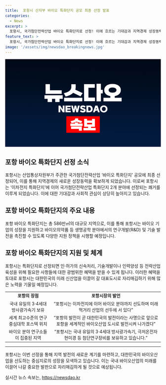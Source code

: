```yaml
---
title:  포항시 산자부 바이오 특화단지 공모 최종 선정 발표
categories:
  - News
excerpt: >
  포항시, 국가첨단전략산업 바이오 특화단지로 선정! 이에 흐르는 기대감과 지역경제 성장동력 확보 기사 작성 중. 지난해 이차전지 특화단지에 이어 두 번째 국가첨단전략산업 특화단지로 선정된 포항시는 그동안의 노력이 득실한 결과를 거두고 있다. 이에 향후 포스텍 의과대학 설립 기대감이 높아지고, 바이오 기업들의 성장을 지원해 나가는 방침이다. 특히 이번 선정은 포항시의 바이오 인프라와 연구 기반을 인정받은 결과로 평가되며, 이에 따른 다양한 혜택을 통해 포항시의 미래 발전이 기대된다.
feature_text: >
  포항시, 국가첨단전략산업 바이오 특화단지로 선정! 이에 흐르는 기대감과 지역경제 성장동력 확보 기사 작성 중. 지난해 이차전지 특화단지에 이어 두 번째 국가첨단전략산업 특화단지로 선정된 포항시는 그동안의 노력이 득실한 결과를 거두고 있다. 이에 향후 포스텍 의과대학 설립 기대감이 높아지고, 바이오 기업들의 성장을 지원해 나가는 방침이다. 특히 이번 선정은 포항시의 바이오 인프라와 연구 기반을 인정받은 결과로 평가되며, 이에 따른 다양한 혜택을 통해 포항시의 미래 발전이 기대된다.
image: '/assets/img/newsdao_breakingnews.jpg'
---
```


<p><img src="/assets/img/newsdao_breakingnews.jpg" alt="pcversion 속보" /></p>

<h2 data-ke-size="size26">포항 바이오 특화단지 선정 소식</h2>

<p data-ke-size="size16">포항시는 산업통상자원부가 주관한 국가첨단전략산업 ‘바이오 특화단지’ 공모에 최종 선정되어, 이를 통해 지역경제의 새로운 성장동력을 확보하게 되었습니다. 이로써 포항시는 ‘이차전지 특화단지’에 이어 국가첨단전략산업 특화단지 2개 분야에 선정되는 쾌거를 이루게 되었습니다. 이에 대한 기대감과 사회적 관심이 상당히 높아지고 있습니다.</p>

<h2 data-ke-size="size26">포항 바이오 특화단지의 주요 내용</h2>

<p data-ke-size="size16">포항 바이오 특화단지는 총 586만㎡의 대규모 지역으로, 이를 통해 포항시는 바이오 기업의 성장을 지원하고 바이오의약품 등 생명공학 분야에서의 연구개발(R&D) 및 기술 발전을 촉진할 수 있도록 다양한 지원 정책을 시행할 예정입니다.</p>

<h2 data-ke-size="size26">포항 바이오 특화단지의 지원 및 체계</h2>

<p data-ke-size="size16">포항시는 특화단지로 선정되면 인·허가의 신속처리, 기술개발이나 인력양성 등 전략산업 육성을 위해 필요한 사항들에 대한 광범위한 혜택을 받을 수 있게 됩니다. 이러한 혜택을 토대로 포항시는 대한민국의 미래 신산업을 이끌어 갈 대표도시로 자리매김하기 위해 많은 노력을 기울일 예정입니다.</p>

<table>
  <tr>
    <td style="text-align: center; height: 17px;"><b>포항의 장점</b></td>
    <td style="text-align: center; height: 17px;"><b>포항시장의 발언</b></td>
  </tr>
  <tr>
    <td style="text-align: center; height: 17px;">국내 유일의 3·4세대 방사광가속기 보유</td>
    <td style="text-align: center; height: 17px;">“포항시는 이차전지에 이어 바이오 분야까지 선도하며 미래 먹거리 산업의 선두에 서 있다”</td>
  </tr>
  <tr>
    <td style="text-align: center; height: 17px;">세계 최고수준의 연구중심대학 포스텍 위치</td>
    <td style="text-align: center; height: 17px;">“포항의 발전이 곧 대한민국의 발전이라는 사명으로 앞으로 포항을 세계적인 바이오산업 도시로 발전시켜 나가겠다”</td>
  </tr>
  <tr>
    <td style="text-align: center; height: 17px;">바이오 분야 연구소들이 집중된 지역</td>
    <td style="text-align: center; height: 17px;">“포항시는 국내 유일의 3·4세대 방사광가속기, 극저온전자현미경 등 첨단연구장비를 보유하고 있습니다.”</td>
  </tr>
</table>

<hr>

<p data-ke-size="size16">포항시는 이번 선정을 통해 지역 발전의 새로운 계기를 마련하고, 대한민국의 바이오산업을 선도하는 중심지로의 성장을 모색하고 있습니다. 이는 국내 바이오산업의 미래를 이끌어 나갈 중요한 발판으로 자리매김하게 될 것으로 예상됩니다.</p>
실시간 뉴스 속보는, <a href="https://newsdao.kr" rel="dofollow">https://newsdao.kr</a>


